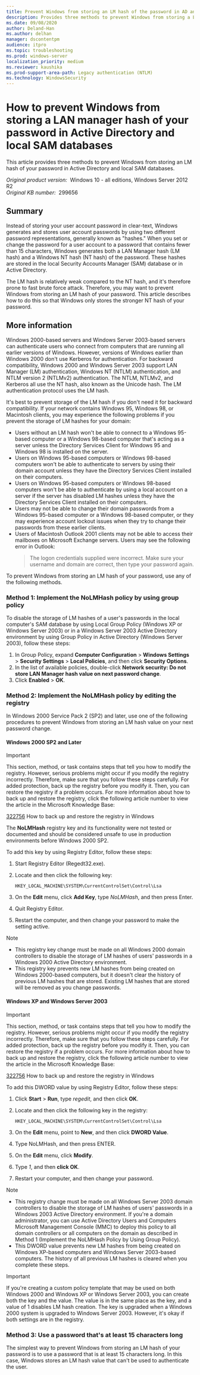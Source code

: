 ```yaml
---
title: Prevent Windows from storing an LM hash of the password in AD and local SAM databases
description: Provides three methods to prevent Windows from storing a LAN manager hash of your password in Active Directory and local SAM databases.
ms.date: 09/08/2020
author: Deland-Han
ms.author: delhan
manager: dscontentpm
audience: itpro
ms.topic: troubleshooting
ms.prod: windows-server
localization_priority: medium
ms.reviewer: kaushika
ms.prod-support-area-path: Legacy authentication (NTLM)
ms.technology: WindowsSecurity
---
```

# How to prevent Windows from storing a LAN manager hash of your password in Active Directory and local SAM databases

This article provides three methods to prevent Windows from storing an LM hash of your password in Active Directory and local SAM databases.

_Original product version:_ &nbsp;Windows 10 - all editions, Windows Server 2012 R2  
_Original KB number:_ &nbsp;299656

## Summary

Instead of storing your user account password in clear-text, Windows generates and stores user account passwords by using two different password representations, generally known as "hashes." When you set or change the password for a user account to a password that contains fewer than 15 characters, Windows generates both a LAN Manager hash (LM hash) and a Windows NT hash (NT hash) of the password. These hashes are stored in the local Security Accounts Manager (SAM) database or in Active Directory.

The LM hash is relatively weak compared to the NT hash, and it's therefore prone to fast brute force attack. Therefore, you may want to prevent Windows from storing an LM hash of your password. This article describes how to do this so that Windows only stores the stronger NT hash of your password.

## More information

Windows 2000-based servers and Windows Server 2003-based servers can authenticate users who connect from computers that are running all earlier versions of Windows. However, versions of Windows earlier than Windows 2000 don't use Kerberos for authentication. For backward compatibility, Windows 2000 and Windows Server 2003 support LAN Manager (LM) authentication, Windows NT (NTLM) authentication, and NTLM version 2 (NTLMv2) authentication. The NTLM, NTLMv2, and Kerberos all use the NT hash, also known as the Unicode hash. The LM authentication protocol uses the LM hash.

It's best to prevent storage of the LM hash if you don't need it for backward compatibility. If your network contains Windows 95, Windows 98, or Macintosh clients, you may experience the following problems if you prevent the storage of LM hashes for your domain:

- Users without an LM hash won't be able to connect to a Windows 95-based computer or a Windows 98-based computer that's acting as a server unless the Directory Services Client for Windows 95 and Windows 98 is installed on the server.
- Users on Windows 95-based computers or Windows 98-based computers won't be able to authenticate to servers by using their domain account unless they have the Directory Services Client installed on their computers.
- Users on Windows 95-based computers or Windows 98-based computers won't be able to authenticate by using a local account on a server if the server has disabled LM hashes unless they have the Directory Services Client installed on their computers.
- Users may not be able to change their domain passwords from a Windows 95-based computer or a Windows 98-based computer, or they may experience account lockout issues when they try to change their passwords from these earlier clients.
- Users of Macintosh Outlook 2001 clients may not be able to access their mailboxes on Microsoft Exchange servers. Users may see the following error in Outlook:
    > The logon credentials supplied were incorrect. Make sure your username and domain are correct, then type your password again.

To prevent Windows from storing an LM hash of your password, use any of the following methods.

### Method 1: Implement the NoLMHash policy by using group policy

To disable the storage of LM hashes of a user's passwords in the local computer's SAM database by using Local Group Policy (Windows XP or Windows Server 2003) or in a Windows Server 2003 Active Directory environment by using Group Policy in Active Directory (Windows Server 2003), follow these steps:

1. In Group Policy, expand **Computer Configuration** > **Windows Settings** > **Security Settings** > **Local Policies**, and then click **Security Options**.
2. In the list of available policies, double-click **Network security: Do not store LAN Manager hash value on next password change**.
3. Click **Enabled** > **OK**.

### Method 2: Implement the NoLMHash policy by editing the registry

In Windows 2000 Service Pack 2 (SP2) and later, use one of the following procedures to prevent Windows from storing an LM hash value on your next password change.

#### Windows 2000 SP2 and Later

> [!IMPORTANT]
> This section, method, or task contains steps that tell you how to modify the registry. However, serious problems might occur if you modify the registry incorrectly. Therefore, make sure that you follow these steps carefully. For added protection, back up the registry before you modify it. Then, you can restore the registry if a problem occurs. For more information about how to back up and restore the registry, click the following article number to view the article in the Microsoft Knowledge Base:
>
> [322756](https://support.microsoft.com/help/322756) How to back up and restore the registry in Windows  
>
> The **NoLMHash** registry key and its functionality were not tested or documented and should be considered unsafe to use in production environments before Windows 2000 SP2.

To add this key by using Registry Editor, follow these steps:

1. Start Registry Editor (Regedt32.exe).
1. Locate and then click the following key:

    `HKEY_LOCAL_MACHINE\SYSTEM\CurrentControlSet\Control\Lsa`
1. On the **Edit** menu, click **Add Key**, type *NoLMHash*, and then press Enter.
1. Quit Registry Editor.
1. Restart the computer, and then change your password to make the setting active.

> [!NOTE]
>
> - This registry key change must be made on all Windows 2000 domain controllers to disable the storage of LM hashes of users' passwords in a Windows 2000 Active Directory environment.
> - This registry key prevents new LM hashes from being created on Windows 2000-based computers, but it doesn't clear the history of previous LM hashes that are stored. Existing LM hashes that are stored will be removed as you change passwords.

#### Windows XP and Windows Server 2003

> [!IMPORTANT]
> This section, method, or task contains steps that tell you how to modify the registry. However, serious problems might occur if you modify the registry incorrectly. Therefore, make sure that you follow these steps carefully. For added protection, back up the registry before you modify it. Then, you can restore the registry if a problem occurs. For more information about how to back up and restore the registry, click the following article number to view the article in the Microsoft Knowledge Base:
>
> [322756](https://support.microsoft.com/help/322756) How to back up and restore the registry in Windows  

To add this DWORD value by using Registry Editor, follow these steps:

1. Click **Start** > **Run**, type *regedit*, and then click **OK**.
2. Locate and then click the following key in the registry:

    `HKEY_LOCAL_MACHINE\SYSTEM\CurrentControlSet\Control\Lsa`

3. On the **Edit** menu, point to **New**, and then click **DWORD Value**.
4. Type NoLMHash, and then press ENTER.
5. On the **Edit** menu, click **Modify**.
6. Type *1*, and then **click OK**.
7. Restart your computer, and then change your password.

> [!NOTE]
>
> - This registry change must be made on all Windows Server 2003 domain controllers to disable the storage of LM hashes of users' passwords in a Windows 2003 Active Directory environment. If you're a domain administrator, you can use Active Directory Users and Computers Microsoft Management Console (MMC) to deploy this policy to all domain controllers or all computers on the domain as described in Method 1 (Implement the NoLMHash Policy by Using Group Policy).
> - This DWORD value prevents new LM hashes from being created on Windows XP-based computers and Windows Server 2003-based computers. The history of all previous LM hashes is cleared when you complete these steps.

> [!IMPORTANT]
> If you're creating a custom policy template that may be used on both Windows 2000 and Windows XP or Windows Server 2003, you can create both the key and the value. The value is in the same place as the key, and a value of 1 disables LM hash creation. The key is upgraded when a Windows 2000 system is upgraded to Windows Server 2003. However, it's okay if both settings are in the registry.

### Method 3: Use a password that's at least 15 characters long

The simplest way to prevent Windows from storing an LM hash of your password is to use a password that is at least 15 characters long. In this case, Windows stores an LM hash value that can't be used to authenticate the user.

